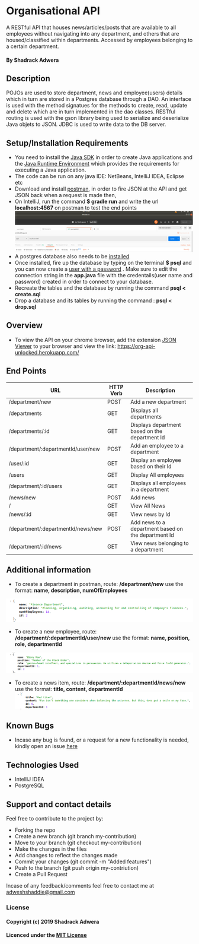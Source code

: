 # Organisational API

A RESTful API that houses news/articles/posts that are available to all employees without navigating into any department, and others that are housed/classified within departments. Accessed by employees belonging to a certain department.

#### By Shadrack Adwera

## Description

POJOs are used to store department, news and employee(users) details which in turn are stored in a Postgres database through a DAO. An interface is used with the method signatues for the methods to create, read, update and delete which are in turn implemented in the dao classes. RESTful routing is used with the gson library being used to serialize and deserialize Java objets to JSON. JDBC is used to write data to the DB server.

## Setup/Installation Requirements

* You need to install the [Java SDK](https://sdkman.io/install) in order to create Java applications and the [Java Runtime Environment](https://sdkman.io/usage) which provides the requirements for executing a Java application.
* The code can be run on any java IDE: NetBeans, IntelliJ IDEA, Eclipse etc
* Download and install [postman](https://www.getpostman.com/downloads/), in order to fire JSON at the API and get JSON back when a request is made then,
* On IntelliJ, run the command **$ gradle run** and write the url **localhost:4567** on postman to test the end points
![landing-page](src/main/resources/public/images/postman1.png)
* A postgres database also needs to be [installed](https://www.2ndquadrant.com/en/blog/pginstaller-install-postgresql/)
* Once installed, fire up the database by typing on the terminal **$ psql** and you can now create a [user with a password](https://www.postgresql.org/docs/8.0/sql-createuser.html) . Make sure to edit the connection string in the **app.java** file with the credentails(user name and password) created in order to connect to your database.
* Recreate the tables and the database by running the command **psql < create.sql**
* Drop a database and its tables by running the command : **psql < drop.sql**

## Overview

* To view the API on your chrome browser, add the extension [JSON Viewer](https://chrome.google.com/webstore/detail/json-viewer/gbmdgpbipfallnflgajpaliibnhdgobh) to your browser and view the link: <https://org-api-unlocked.herokuapp.com/>

## End Points

| URL                                   | HTTP Verb     | Description                                        |
|---                                    |---            |---                                                 |
| /department/new                       | POST          | Add a new department                               |
| /departments                          | GET           | Displays all departments                           |
| /departments/:id                      | GET           | Displays department based on the department Id     |
| /department/:departmentId/user/new    | POST          | Add an employee to a department                    |
| /user/:id                             | GET           | Display an employee based on their Id              |
| /users                                | GET           | Display All employees                              |
| /department/:id/users                 | GET           | Displays all employees in a department             |
| /news/new                             | POST          | Add news                                           |
| /                                     | GET           | View All News                                      |
| /news/:id                             | GET           | View news by Id                                    |
| /department/:departmentId/news/new    | POST          | Add news to a department based on the department Id|
| /department/:id/news                  | GET           | View news belonging to a department                |

## Additional information

* To create a department in postman, route: **/department/new** use the format: **name, description, numOfEmployees**

![department](src/main/resources/public/images/department.png)

* To create a new employee, route: **/department/:departmentId/user/new** use the format: **name, position, role, departmentId**

![user](src/main/resources/public/images/user.png)

* To create a news item, route: **/department/:departmentId/news/new** use the format: **title, content, departmentId**
![news](src/main/resources/public/images/news.png)

## Known Bugs

* Incase any bug is found, or a request for a new functionality is needed, kindly open an issue [here](https://github.com/ShadrackAdwera/Organisational-API/issues/new)

## Technologies Used

* IntelliJ IDEA
* PostgreSQL

## Support and contact details

Feel free to contribute to the project by:

* Forking the repo
* Create a new branch (git branch my-contribution)
* Move to your branch (git checkout my-contribution)
* Make the changes in the files
* Add changes to reflect the changes made
* Commit your changes (git commit -m "Added features")
* Push to the branch (git push origin my-contriution)
* Create a Pull Request

Incase of any feedback/comments feel free to contact me at adweshshaddie@gmail.com

### License

#### Copyright (c) 2019 Shadrack Adwera

#### Licenced under the [MIT License](LICENSE)
